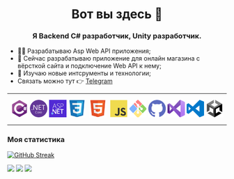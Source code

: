 <div id="header" align="center">
  <h1>Вот вы здесь 👋</h1>
  <h3>Я Backend С# разработчик, Unity разработчик.</h3>
</div>

- 👨‍💻 Разрабатываю Asp Web API приложения;
- 🔭 Сейчас разрабатываю приложение для онлайн магазина с вёрсткой сайта и подключение Web API к нему;
- 🌱 Изучаю новые интсрументы и технологии;
- Связать можно тут 👉 [Telegram](htttp://t.me/@Andr0medaaa)
---
<div align="center">
  <img src="https://github.com/devicons/devicon/blob/master/icons/csharp/csharp-original.svg"  title="C Sharp" alt="csharp" width="40" height="40"/>
  <img src="https://github.com/devicons/devicon/blob/master/icons/dotnetcore/dotnetcore-original.svg"  title=".Net Core" alt="dotnetcore" width="40" height="40"/>
  <img src="sources/image.png"  title="Asp.Net" alt="aspdotnet" width="40" height="40"/>
  <img src="https://github.com/devicons/devicon/blob/master/icons/css3/css3-original.svg"  title="CSS3" alt="CSS" width="40" height="40"/>&nbsp;
  <img src="https://github.com/devicons/devicon/blob/master/icons/html5/html5-original.svg" title="HTML5" alt="HTML" width="40" height="40"/>&nbsp;
  <img src="https://github.com/devicons/devicon/blob/master/icons/javascript/javascript-original.svg" title="JavaScript" alt="JavaScript" width="40" height="40"/>
  <img src="sources/git-bash-seeklogo.svg" title="Git" **alt="Git" width="40" height="40"/>
  <img src="sources/github-icon-seeklogo.svg" title="Github" **alt="Github" width="40" height="40"/>
  <img src="https://github.com/devicons/devicon/blob/master/icons/visualstudio/visualstudio-original.svg" title="Visual Studio" **alt="Visual Studio" width="40" height="40"/>
  <img src="sources/visual-studio-code-seeklogo.svg" title="Visual Studio" **alt="Visual Studio" width="40" height="40"/>
  <img src="https://github.com/devicons/devicon/blob/master/icons/unity/unity-original.svg" title="Unity" **alt="Unity" width="40" height="40"/>
</div>

---
### Моя статистика
[![GitHub Streak](https://github-readme-streak-stats.herokuapp.com?user=Androoomeda&theme=tokyonight&hide_border=true&border_radius=20&locale=ru&card_width=1000&card_height=200)](https://git.io/streak-stats)

![](http://github-profile-summary-cards.vercel.app/api/cards/profile-details?username=Androoomeda&theme=blueberry) 
![](http://github-profile-summary-cards.vercel.app/api/cards/repos-per-language?username=Androoomeda&theme=blueberry)
![](http://github-profile-summary-cards.vercel.app/api/cards/stats?username=Androoomeda&theme=blueberry)
